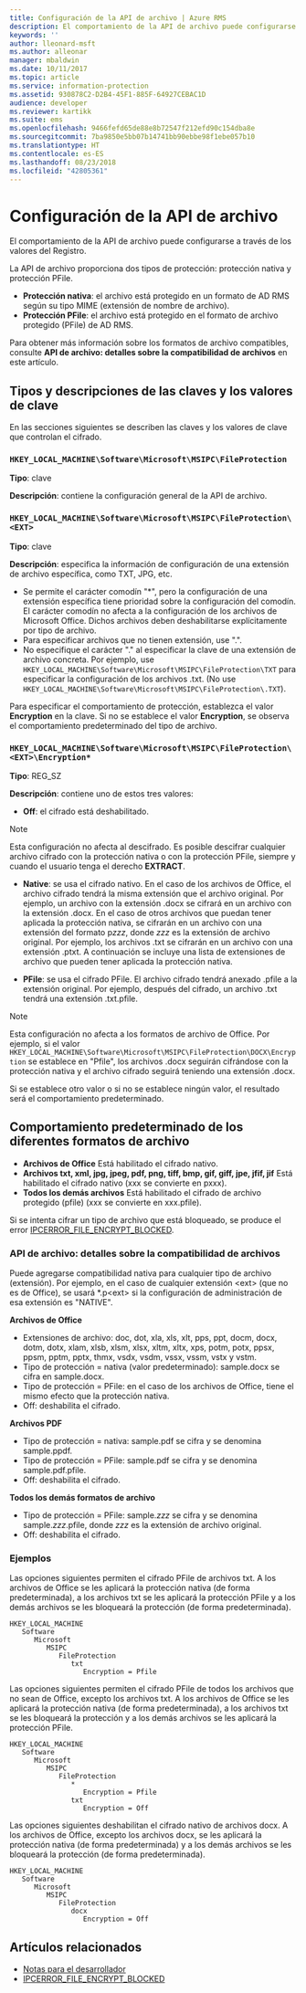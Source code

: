 ```yaml
---
title: Configuración de la API de archivo | Azure RMS
description: El comportamiento de la API de archivo puede configurarse a través de los valores del Registro.
keywords: ''
author: lleonard-msft
ms.author: alleonar
manager: mbaldwin
ms.date: 10/11/2017
ms.topic: article
ms.service: information-protection
ms.assetid: 930878C2-D2B4-45F1-885F-64927CEBAC1D
audience: developer
ms.reviewer: kartikk
ms.suite: ems
ms.openlocfilehash: 9466fefd65de88e8b72547f212efd90c154dba8e
ms.sourcegitcommit: 7ba9850e5bb07b14741bb90ebbe98f1ebe057b10
ms.translationtype: HT
ms.contentlocale: es-ES
ms.lasthandoff: 08/23/2018
ms.locfileid: "42805361"
---
```

# <a name="file-api-configuration"></a>Configuración de la API de archivo


El comportamiento de la API de archivo puede configurarse a través de los valores del Registro.

La API de archivo proporciona dos tipos de protección: protección nativa y protección PFile.

-   **Protección nativa**: el archivo está protegido en un formato de AD RMS según su tipo MIME (extensión de nombre de archivo).
-   **Protección PFile**: el archivo está protegido en el formato de archivo protegido (PFile) de AD RMS.

Para obtener más información sobre los formatos de archivo compatibles, consulte **API de archivo: detalles sobre la compatibilidad de archivos** en este artículo.

## <a name="keykey-value-types-and-descriptions"></a>Tipos y descripciones de las claves y los valores de clave

En las secciones siguientes se describen las claves y los valores de clave que controlan el cifrado.

### `HKEY_LOCAL_MACHINE\Software\Microsoft\MSIPC\FileProtection`

**Tipo**: clave

**Descripción**: contiene la configuración general de la API de archivo.

### `HKEY_LOCAL_MACHINE\Software\Microsoft\MSIPC\FileProtection\<EXT>`

**Tipo**: clave

**Descripción**: especifica la información de configuración de una extensión de archivo específica, como TXT, JPG, etc.

- Se permite el carácter comodín "*", pero la configuración de una extensión específica tiene prioridad sobre la configuración del comodín. El carácter comodín no afecta a la configuración de los archivos de Microsoft Office. Dichos archivos deben deshabilitarse explícitamente por tipo de archivo.
- Para especificar archivos que no tienen extensión, use ".".
- No especifique el carácter "." al especificar la clave de una extensión de archivo concreta. Por ejemplo, use `HKEY_LOCAL_MACHINE\Software\Microsoft\MSIPC\FileProtection\TXT` para especificar la configuración de los archivos .txt. (No use `HKEY_LOCAL_MACHINE\Software\Microsoft\MSIPC\FileProtection\.TXT`).

Para especificar el comportamiento de protección, establezca el valor **Encryption** en la clave. Si no se establece el valor **Encryption**, se observa el comportamiento predeterminado del tipo de archivo.


### `HKEY_LOCAL_MACHINE\Software\Microsoft\MSIPC\FileProtection\<EXT>\Encryption*`

**Tipo**: REG_SZ

**Descripción**: contiene uno de estos tres valores:

- **Off**: el cifrado está deshabilitado.

> [!Note]
> Esta configuración no afecta al descifrado. Es posible descifrar cualquier archivo cifrado con la protección nativa o con la protección PFile, siempre y cuando el usuario tenga el derecho **EXTRACT**.

- **Native**: se usa el cifrado nativo. En el caso de los archivos de Office, el archivo cifrado tendrá la misma extensión que el archivo original. Por ejemplo, un archivo con la extensión .docx se cifrará en un archivo con la extensión .docx. En el caso de otros archivos que puedan tener aplicada la protección nativa, se cifrarán en un archivo con una extensión del formato p*zzz*, donde *zzz* es la extensión de archivo original. Por ejemplo, los archivos .txt se cifrarán en un archivo con una extensión .ptxt. A continuación se incluye una lista de extensiones de archivo que pueden tener aplicada la protección nativa.

- **PFile**: se usa el cifrado PFile. El archivo cifrado tendrá anexado .pfile a la extensión original. Por ejemplo, después del cifrado, un archivo .txt tendrá una extensión .txt.pfile.


> [!Note]
> Esta configuración no afecta a los formatos de archivo de Office. Por ejemplo, si el valor `HKEY_LOCAL_MACHINE\Software\Microsoft\MSIPC\FileProtection\DOCX\Encryption` se establece en &quot;Pfile", los archivos .docx seguirán cifrándose con la protección nativa y el archivo cifrado seguirá teniendo una extensión .docx.

Si se establece otro valor o si no se establece ningún valor, el resultado será el comportamiento predeterminado.

## <a name="default-behavior-for-different-file-formats"></a>Comportamiento predeterminado de los diferentes formatos de archivo

-   **Archivos de Office** Está habilitado el cifrado nativo.
-   **Archivos txt, xml, jpg, jpeg, pdf, png, tiff, bmp, gif, giff, jpe, jfif, jif** Está habilitado el cifrado nativo (xxx se convierte en pxxx).
-   **Todos los demás archivos** Está habilitado el cifrado de archivo protegido (pfile) (xxx se convierte en xxx.pfile).

Si se intenta cifrar un tipo de archivo que está bloqueado, se produce el error [IPCERROR\_FILE\_ENCRYPT\_BLOCKED](https://msdn.microsoft.com/library/hh535248.aspx).

### <a name="file-api---file-support-details"></a>API de archivo: detalles sobre la compatibilidad de archivos

Puede agregarse compatibilidad nativa para cualquier tipo de archivo (extensión). Por ejemplo, en el caso de cualquier extensión &lt;ext&gt; (que no es de Office), se usará \*.p&lt;ext&gt; si la configuración de administración de esa extensión es "NATIVE".

**Archivos de Office**

-   Extensiones de archivo: doc, dot, xla, xls, xlt, pps, ppt, docm, docx, dotm, dotx, xlam, xlsb, xlsm, xlsx, xltm, xltx, xps, potm, potx, ppsx, ppsm, pptm, pptx, thmx, vsdx, vsdm, vssx, vssm, vstx y vstm. 
-   Tipo de protección = nativa (valor predeterminado): sample.docx se cifra en sample.docx.
-   Tipo de protección = PFile: en el caso de los archivos de Office, tiene el mismo efecto que la protección nativa.
-   Off: deshabilita el cifrado.

**Archivos PDF**

-   Tipo de protección = nativa: sample.pdf se cifra y se denomina sample.ppdf.
-   Tipo de protección = PFile: sample.pdf se cifra y se denomina sample.pdf.pfile.
-   Off: deshabilita el cifrado.

**Todos los demás formatos de archivo**

-   Tipo de protección = PFile: sample.*zzz* se cifra y se denomina sample.*zzz*.pfile, donde *zzz* es la extensión de archivo original.
-   Off: deshabilita el cifrado.

### <a name="examples"></a>Ejemplos

Las opciones siguientes permiten el cifrado PFile de archivos txt. A los archivos de Office se les aplicará la protección nativa (de forma predeterminada), a los archivos txt se les aplicará la protección PFile y a los demás archivos se les bloqueará la protección (de forma predeterminada).

```
HKEY_LOCAL_MACHINE
   Software
      Microsoft
         MSIPC
            FileProtection
               txt
                  Encryption = Pfile
```

Las opciones siguientes permiten el cifrado PFile de todos los archivos que no sean de Office, excepto los archivos txt. A los archivos de Office se les aplicará la protección nativa (de forma predeterminada), a los archivos txt se les bloqueará la protección y a los demás archivos se les aplicará la protección PFile.

```
HKEY_LOCAL_MACHINE
   Software
      Microsoft
         MSIPC
            FileProtection
               *
                  Encryption = Pfile
               txt
                  Encryption = Off
```

Las opciones siguientes deshabilitan el cifrado nativo de archivos docx. A los archivos de Office, excepto los archivos docx, se les aplicará la protección nativa (de forma predeterminada) y a los demás archivos se les bloqueará la protección (de forma predeterminada).

```
HKEY_LOCAL_MACHINE
   Software
      Microsoft
         MSIPC
            FileProtection
               docx
                  Encryption = Off
```

## <a name="related-articles"></a>Artículos relacionados

- [Notas para el desarrollador](developer-notes.md)
- [IPCERROR\_FILE\_ENCRYPT\_BLOCKED](https://msdn.microsoft.com/library/hh535248.aspx)
